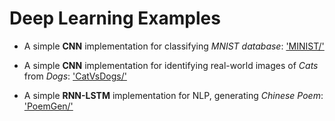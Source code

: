 # Deep Learning Examples

* A simple **CNN** implementation for classifying *MNIST database*: ['MINIST/'](https://github.com/ML1998/DeepLearningExamples/tree/main/MNIST)

* A simple **CNN** implementation for identifying real-world images of *Cats* from *Dogs*: ['CatVsDogs/'](https://github.com/ML1998/DeepLearningExamples/tree/main/CatVsDogs)

* A simple **RNN-LSTM** implementation for NLP, generating *Chinese Poem*: ['PoemGen/'](https://github.com/ML1998/DeepLearningExamples/tree/main/PoemGen)



